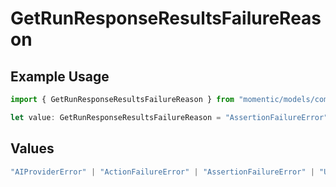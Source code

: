 # GetRunResponseResultsFailureReason

## Example Usage

```typescript
import { GetRunResponseResultsFailureReason } from "momentic/models/components";

let value: GetRunResponseResultsFailureReason = "AssertionFailureError";
```

## Values

```typescript
"AIProviderError" | "ActionFailureError" | "AssertionFailureError" | "UserConfigurationError" | "JobTimeoutError" | "InternalWebAgentError" | "InternalPlatformError"
```
